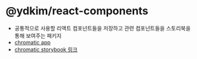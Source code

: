# @ydkim/react-components

- 공통적으로 사용할 리액트 컴포넌트들을 저장하고 관련 컴포넌트들을 스토리북을 통해 보여주는 패키지
- [chromatic app](https://www.chromatic.com/builds?appId=61cd50a330613d003a63c024)
- [chromatic storybook 링크](https://61cd50a330613d003a63c024-lqjuzialgh.chromatic.com/)
